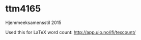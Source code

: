 # ttm4165
Hjemmeeksamensstil 2015

Used this for LaTeX word count:
http://app.uio.no/ifi/texcount/

